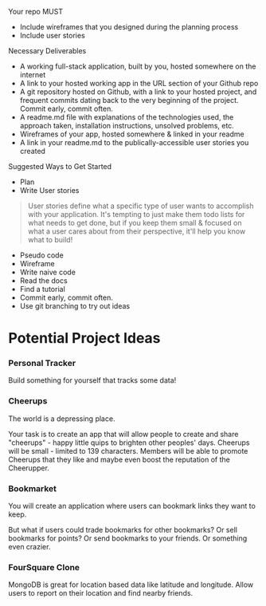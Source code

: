 Your repo MUST
- Include wireframes that you designed during the planning process
- Include user stories

Necessary Deliverables

- A working full-stack application, built by you, hosted somewhere on the internet
- A link to your hosted working app in the URL section of your Github repo
- A git repository hosted on Github, with a link to your hosted project, and frequent commits dating back to the very beginning of the project. Commit early, commit often.
- A readme.md file with explanations of the technologies used, the approach taken, installation instructions, unsolved problems, etc.
- Wireframes of your app, hosted somewhere & linked in your readme
- A link in your readme.md to the publically-accessible user stories you created

Suggested Ways to Get Started

- Plan
- Write User stories

> User stories define what a specific type of user wants to accomplish with your application. 
> It's tempting to just make them todo lists for what needs to get done, 
> but if you keep them small & focused on what a user cares about from their perspective, 
> it'll help you know what to build!

- Pseudo code
- Wireframe
- Write naive code
- Read the docs
- Find a tutorial
- Commit early, commit often.
- Use git branching to try out ideas

# Potential Project Ideas

### Personal Tracker

Build something for yourself that tracks some data!

### Cheerups

The world is a depressing place.

Your task is to create an app that will allow people to create and share "cheerups" - 
happy little quips to brighten other peoples' days. Cheerups will be small - 
limited to 139 characters. Members will be able to promote Cheerups that they like 
and maybe even boost the reputation of the Cheerupper.

### Bookmarket

You will create an application where users can bookmark links they want to keep.

But what if users could trade bookmarks for other bookmarks? Or sell bookmarks for points? 
Or send bookmarks to your friends. Or something even crazier.

### FourSquare Clone

MongoDB is great for location based data like latitude and longitude.
Allow users to report on their location and find nearby friends.


